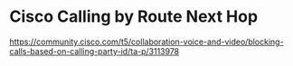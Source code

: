 # Cisco Calling by Route Next Hop

https://community.cisco.com/t5/collaboration-voice-and-video/blocking-calls-based-on-calling-party-id/ta-p/3113978


